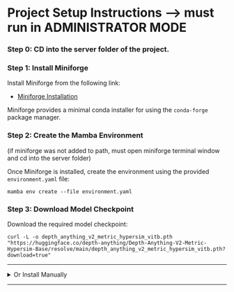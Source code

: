 # Project Setup Instructions --> must run in ADMINISTRATOR MODE
### Step 0: CD into the server folder of the project.

### Step 1: Install Miniforge

Install Miniforge from the following link:

- [Miniforge Installation](https://github.com/conda-forge/miniforge)

Miniforge provides a minimal conda installer for using the `conda-forge` package manager.



### Step 2: Create the Mamba Environment

(if miniforge was not added to path, must open miniforge terminal window and cd into the server folder)

Once Miniforge is installed, create the environment using the provided `environment.yaml` file:

```
mamba env create --file environment.yaml
```

### Step 3: Download Model Checkpoint

Download the required model checkpoint:

```
curl -L -o depth_anything_v2_metric_hypersim_vitb.pth "https://huggingface.co/depth-anything/Depth-Anything-V2-Metric-Hypersim-Base/resolve/main/depth_anything_v2_metric_hypersim_vitb.pth?download=true"
```

---

<details>
  <summary>Or Install Manually</summary>

If you'd prefer to set up the environment manually, follow these steps:

### Step 1: Create and Activate the Environment

```
mamba create -n ntt-pfe
mamba activate ntt-pfe
```

### Step 2: Install PyTorch and CUDA Support

```
mamba install pytorch torchvision torchaudio pytorch-cuda=11.8 -c pytorch -c nvidia
```

### Step 3: Install Python Dependencies

```
pip install fastapi ultralytics transformers aiofiles uvicorn
```

### Step 4: Download Model Checkpoint

Download the model checkpoint manually:

```
curl -L -o depth_anything_v2_metric_hypersim_vitb.pth "https://huggingface.co/depth-anything/Depth-Anything-V2-Metric-Hypersim-Base/resolve/main/depth_anything_v2_metric_hypersim_vitb.pth?download=true"
```

</details>

---
